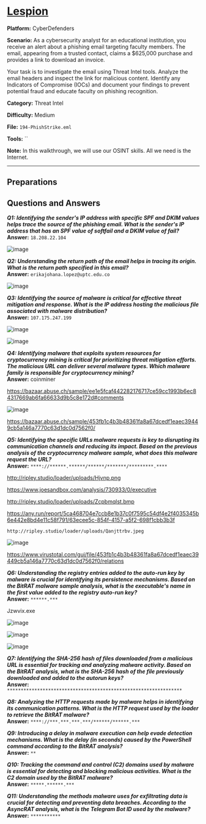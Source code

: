 # <a href="https://cyberdefenders.org/blueteam-ctf-challenges/phishstrike/">Lespion</a>

**Platform:** CyberDefenders

**Scenario:** As a cybersecurity analyst for an educational institution, you receive an alert about a phishing email targeting faculty members. The email, appearing from a trusted contact, claims a $625,000 purchase and provides a link to download an invoice.

Your task is to investigate the email using Threat Intel tools. Analyze the email headers and inspect the link for malicious content. Identify any Indicators of Compromise (IOCs) and document your findings to prevent potential fraud and educate faculty on phishing recognition.

**Category:** Threat Intel

**Difficulty:** Medium

**File:** `194-PhishStrike.eml`

**Tools:** `` 

**Note:** In this walkthrough, we will use our OSINT skills. All we need is the Internet.

---

## **Preparations**


## **Questions and Answers**

***Q1: Identifying the sender's IP address with specific SPF and DKIM values helps trace the source of the phishing email. What is the sender's IP address that has an SPF value of softfail and a DKIM value of fail?***  
**Answer:** `18.208.22.104`

![image](https://github.com/user-attachments/assets/b035868b-ce62-4695-ae40-b1c586f0c3b4)

***Q2: Understanding the return path of the email helps in tracing its origin. What is the return path specified in this email?***  
**Answer:** `erikajohana.lopez@uptc.edu.co`

![image](https://github.com/user-attachments/assets/d7894352-e464-4e1e-8819-9d2ee7aa938a)

***Q3: Identifying the source of malware is critical for effective threat mitigation and response. What is the IP address hosting the malicious file associated with malware distribution?***  
**Answer:** `107.175.247.199`

![image](https://github.com/user-attachments/assets/49dd087d-d9f8-49e9-b37a-89de61055ed7)

![image](https://github.com/user-attachments/assets/d76a7d05-01dd-4567-8113-3d0d40bc9088)

***Q4: Identifying malware that exploits system resources for cryptocurrency mining is critical for prioritizing threat mitigation efforts. The malicious URL can deliver several malware types. Which malware family is responsible for cryptocurrency mining?***  
**Answer:** coinminer

https://bazaar.abuse.ch/sample/ee1e5fcaf442282176717ce59cc1993b6ec84317669ab6fa66633d9b5c8e172d#comments

![image](https://github.com/user-attachments/assets/f3108c4f-b619-4368-ac31-b95d2d003c26)

https://bazaar.abuse.ch/sample/453fb1c4b3b48361fa8a67dcedf1eaec39449cb5a146a7770c63d1dc0d7562f0/

***Q5: Identifying the specific URLs malware requests is key to disrupting its communication channels and reducing its impact. Based on the previous analysis of the cryptocurrency malware sample, what does this malware request the URL?***  
**Answer:** `****://******.******/******/*******/*********.****`

http://ripley.studio/loader/uploads/Hjvnp.png

https://www.joesandbox.com/analysis/730933/0/executive

http://ripley.studio/loader/uploads/Zcpbmqlst.bmp

https://any.run/report/5ca468704e7ccb8e1b37c0f7595c54df4e2f4035345b6e442e8bd4e11c58f791/63ecee5c-854f-4157-a5f2-698f1cbb3b3f

`http://ripley.studio/loader/uploads/Qanjttrbv.jpeg`

![image](https://github.com/user-attachments/assets/f5b4aa6d-3289-4a9f-a9ac-fec376ec719a)

https://www.virustotal.com/gui/file/453fb1c4b3b48361fa8a67dcedf1eaec39449cb5a146a7770c63d1dc0d7562f0/relations

***Q6: Understanding the registry entries added to the auto-run key by malware is crucial for identifying its persistence mechanisms. Based on the BitRAT malware sample analysis, what is the executable's name in the first value added to the registry auto-run key?***  
**Answer:** `******.***`

Jzwvix.exe

![image](https://github.com/user-attachments/assets/ef48d270-d8a6-4aa9-87a5-c60eeef7b462)

![image](https://github.com/user-attachments/assets/22c11ba9-02b9-4d1d-a952-1b3f286078e3)

![image](https://github.com/user-attachments/assets/ba713486-1a9e-4563-836d-e1fa9b1bee16)

***Q7: Identifying the SHA-256 hash of files downloaded from a malicious URL is essential for tracking and analyzing malware activity. Based on the BitRAT analysis, what is the SHA-256 hash of the file previously downloaded and added to the autorun keys?***  
**Answer:** `****************************************************************`

***Q8: Analyzing the HTTP requests made by malware helps in identifying its communication patterns. What is the HTTP request used by the loader to retrieve the BitRAT malware?***  
**Answer:** `****://***.***.***.***/******/******.***`

***Q9: Introducing a delay in malware execution can help evade detection mechanisms. What is the delay (in seconds) caused by the PowerShell command according to the BitRAT analysis?***  
**Answer:** `**`

***Q10: Tracking the command and control (C2) domains used by malware is essential for detecting and blocking malicious activities. What is the C2 domain used by the BitRAT malware?***  
**Answer:** `*****.******.***`

***Q11: Understanding the methods malware uses for exfiltrating data is crucial for detecting and preventing data breaches. According to the AsyncRAT analysis, what is the Telegram Bot ID used by the malware?***  
**Answer:** `***********`
